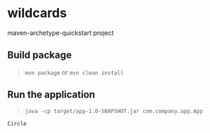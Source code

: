 # wildcards

maven-archetype-quickstart project

## Build package

> `mvn package` or `mvn clean install`

## Run the application

> `java -cp target/app-1.0-SNAPSHOT.jar com.company.app.App`

```
Circle
```
